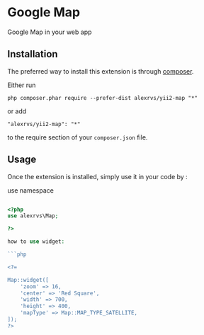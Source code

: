 Google Map
==========
Google Map in your web app

Installation
------------

The preferred way to install this extension is through [composer](http://getcomposer.org/download/).

Either run

```
php composer.phar require --prefer-dist alexrvs/yii2-map "*"
```

or add

```
"alexrvs/yii2-map": "*"
```

to the require section of your `composer.json` file.


Usage
-----

Once the extension is installed, simply use it in your code by  :

use namespace 

```php 

<?php 
use alexrvs\Map;		

?>

how to use widget: 

```php

<?= 

Map::widget([
    'zoom' => 16,
    'center' => 'Red Square',
    'width' => 700,
    'height' => 400,
    'mapType' => Map::MAP_TYPE_SATELLITE,
]);
?> 